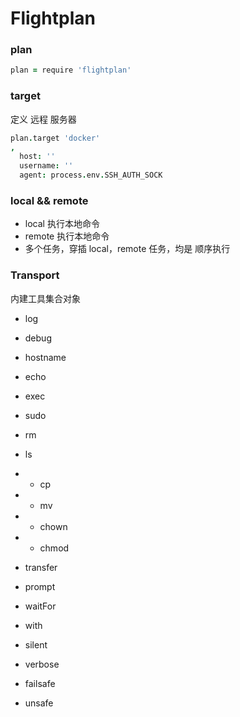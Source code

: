 # Flightplan

### plan

```coffee
plan = require 'flightplan'
```

### target

定义 远程 服务器

```coffee
plan.target 'docker'
,
  host: ''
  username: ''
  agent: process.env.SSH_AUTH_SOCK
```

### local && remote

* local 执行本地命令
* remote 执行本地命令
* 多个任务，穿插 local，remote 任务，均是 顺序执行

### Transport

内建工具集合对象

* log
* debug

* hostname
* echo

* exec
* sudo

* rm
* ls
* - cp
* - mv
* - chown
* - chmod

* transfer

* prompt
* waitFor
* with
* silent
* verbose
* failsafe
* unsafe
